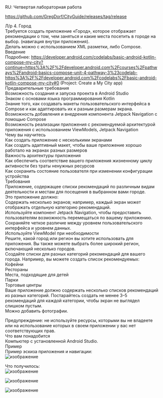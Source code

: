 RU: Четвертая лабораторная работа
  
https://github.com/GregDorf/CityGuide/releases/tag/release
  
Л/р 4. Город  
Требуется создать приложение «Город», которое отображает рекомендации о том, чем заняться и какие места посетить в городе на выбор. (навигация внутри приложения).   
Делать можно с использованием XML разметки, либо Compose.  
Введение  
Подробнее: https://developer.android.com/codelabs/basic-android-kotlin-compose-my-city?continue=https%3A%2F%2Fdeveloper.android.com%2Fcourses%2Fpathways%2Fandroid-basics-compose-unit-4-pathway-3%23codelab-https%3A%2F%2Fdeveloper.android.com%2Fcodelabs%2Fbasic-android-kotlin-compose-my-city#0  (Project: Create a My City app)  
Предварительные требования  
Возможность создания и запуска проекта в Android Studio  
Знаком с основами языка программирования Kotlin  
Знание того, как создавать макеты пользовательского интерфейса в Compose и как адаптировать их к разным размерам экрана.  
Возможность добавления и внедрения компонента Jetpack Navigation с помощью Compose  
Возможность реализации приложения с рекомендуемой архитектурой приложения с использованием ViewModels, Jetpack Navigation  
Чему вы научитесь  
Как создать приложение с несколькими экранами  
Как создать адаптивный макет, чтобы ваше приложение хорошо работало на экранах разных размеров  
Важность архитектуры приложения  
Как обеспечить соответствие вашего приложения жизненному циклу активности без траты ненужных ресурсов  
Как сохранить состояние пользователя при изменении конфигурации устройства  
Требования  
Приложение, содержащее списки рекомендаций по различным видам деятельности и местам для посещения в выбранном вами городе.  
Это приложение должно:  
Содержать несколько экранов; например, каждый экран может отображать отдельную категорию рекомендаций.  
Используйте компонент Jetpack Navigation, чтобы предоставить пользователям возможность перемещаться по вашему приложению.  
Сохраняйте четкое различие между уровнем пользовательского интерфейса и уровнем данных.  
Используйте ViewModel при необходимости  
Решите, какой город или регион вы хотите использовать для приложения. Вы также можете выбрать более широкий регион, включающий несколько городов.  
Создайте списки для разных категорий рекомендаций для вашего города. Например, вы можете создать список рекомендуемых:  
Кофейни  
Рестораны  
Места, подходящие для детей  
Парки  
Торговые центры  
Ваше приложение должно содержать несколько списков рекомендаций из разных категорий. Постарайтесь создать не менее 3–5 рекомендаций для каждой категории, чтобы экран не выглядел слишком пустым.  
Можно добавить фотографии.  
  
Предупреждение: не используйте ресурсы, которыми вы не владеете или на использование которых в своем приложении у вас нет соответствующих прав.  
Что вам понадобится  
Компьютер с установленной Android Studio.  
Пример  
Пример эскиза приложения и навигации:  
![изображение](https://github.com/user-attachments/assets/5a937cc0-dc60-4228-9c79-9f2d92f601c4)  
  
Что получилось:  
![изображение](https://github.com/user-attachments/assets/c39f59c5-6175-4207-b07e-8f08059b5f19)  
  
![изображение](https://github.com/user-attachments/assets/793b5346-d14e-4e37-9d16-40c5a2721200)
  
![изображение](https://github.com/user-attachments/assets/e3ee430b-a0f1-4f07-b3e7-80a7552c2d0e)
